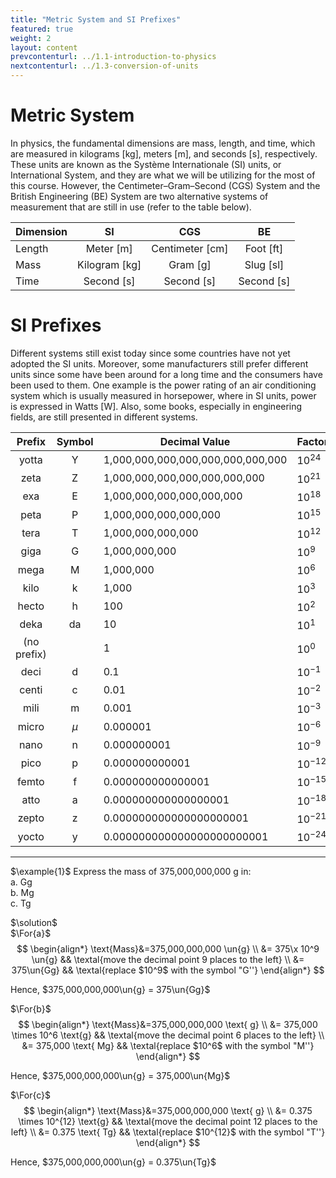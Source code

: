 ```yaml
---
title: "Metric System and SI Prefixes"
featured: true
weight: 2
layout: content
prevcontenturl: ../1.1-introduction-to-physics
nextcontenturl: ../1.3-conversion-of-units
---
```


# Metric System

In physics, the fundamental dimensions are mass, length, and time, which are measured in kilograms [kg], meters [m], and seconds [s], respectively. These units are known as the Système Internationale (SI) units, or International System, and they are what we will be utilizing for the most of this course. However, the Centimeter–Gram–Second (CGS) System and the British Engineering (BE) System are two alternative systems of measurement that are still in use (refer to the table below).


| Dimension |      SI       |       CGS       |     BE     |
| --------- |:-------------:|:---------------:|:----------:|
| Length    |   Meter [m]   | Centimeter [cm] | Foot [ft]  |
| Mass      | Kilogram [kg] |    Gram [g]     | Slug [sl]  |
| Time      |  Second [s]   |   Second [s]    | Second [s] |


# SI Prefixes

Different systems still exist today since some countries have not yet adopted the SI units. Moreover, some manufacturers still prefer different units since some have been around for a long time and the consumers have been used to them. One example is the power rating of an air conditioning system which is usually measured in horsepower, where in SI units, power is expressed in Watts [W]. Also, some books, especially in engineering fields, are still presented in different systems.




| Prefix | Symbol | Decimal Value                     | Factor    |
| :------: | :------: | --------------------------------- | --------- |
|yotta		|	Y 	| 1,000,000,000,000,000,000,000,000 | $10^{24}$ |
|zeta		|	Z 	| 1,000,000,000,000,000,000,000 |  $10^{21}$ |
|exa		|	E 	| 1,000,000,000,000,000,000 |  $10^{18}$ |	
|peta		|	P 	| 1,000,000,000,000,000 |  $10^{15}$ |
|tera		|	T 	| 1,000,000,000,000 |  $10^{12}$ |	
|giga		|	G 	| 1,000,000,000 |  $10^{9}$ |	
|mega		|	M 	| 1,000,000 |  $10^{6}$ |
|kilo		|	k 	| 1,000 |  $10^{3}$ |
|hecto		|	h 	| 100 |  $10^{2}$ |
|deka		|	da	| 10 |  $10^{1}$ |
|(no prefix) |	 	| 1 | $10^0$ |
|deci		|	d 	|0.1	| $10^{-1}$ |
|centi		|	c 	|0.01 | $10^{-2}$ |
|mili		|	m 	|0.001 | $10^{-3}$ |
|micro		| $\mu$ |0.000001 | $10^{-6}$ |
|nano		|	n 	|0.000000001 | $10^{-9}$ |
|pico		|	p 	|0.000000000001 | $10^{-12}$ |
|femto		|	f 	|0.000000000000001 | $10^{-15}$ |
|atto		|	a 	|0.000000000000000001 | $10^{-18}$ |
|zepto		|	z 	|0.000000000000000000001 | $10^{-21}$ |
|yocto		|	y 	|0.000000000000000000000001 | $10^{-24}$ |


---
$\example{1}$ Express the mass of 375,000,000,000 g in: \
    a. Gg \
    b. Mg \
    c. Tg

$\solution$ \
$\For{a}$
$$
\begin{align*}
	\text{Mass}&=375,000,000,000 \un{g} \\
			&= 375\x 10^9 \un{g}	&& \textal{move the decimal point 9 places to the left} \\
			&= 375\un{Gg}	&& \textal{replace $10^9$ with the symbol "G''}
\end{align*}
$$

Hence, $375,000,000,000\un{g} = 375\un{Gg}$



$\For{b}$
$$
\begin{align*}
	\text{Mass}&=375,000,000,000 \text{ g} \\
			&= 375,000 \times 10^6 \text{g}	&& \textal{move the decimal point 6 places to the left} \\
			&= 375,000 \text{ Mg}	&& \textal{replace $10^6$ with the symbol "M''}
\end{align*}
$$

Hence, $375,000,000,000\un{g} = 375,000\un{Mg}$


$\For{c}$
$$
\begin{align*}
	\text{Mass}&=375,000,000,000 \text{ g} \\
			&= 0.375 \times 10^{12} \text{g}	&& \textal{move the decimal point 12 places to the left} \\
			&= 0.375 \text{ Tg}	&& \textal{replace $10^{12}$ with the symbol "T''}
\end{align*}
$$

Hence, $375,000,000,000\un{g} = 0.375\un{Tg}$





<!-- $$
\colorbox{colorA}{
    $
    \color{energy} X_{\color{freq} k} \color{black} =
    \color{average} \frac{1}{N} \sum_{n=0}^{N-1}
    \color{signal}x_n \color{spin}
    e^{\mathrm{i} \color{circle} 2\pi \color{freq}k
    \color{average} \frac{n}{N}}
    $
}
$$ -->



<!-- ## Related Posts:
-  -->

